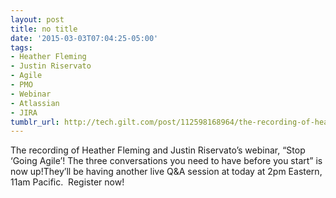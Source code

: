 ```yaml
---
layout: post
title: no title
date: '2015-03-03T07:04:25-05:00'
tags:
- Heather Fleming
- Justin Riservato
- Agile
- PMO
- Webinar
- Atlassian
- JIRA
tumblr_url: http://tech.gilt.com/post/112598168964/the-recording-of-heather-fleming-and-justin
---
```

The recording of Heather Fleming and Justin Riservato’s webinar, “Stop ‘Going Agile’! The three conversations you need to have before you start” is now up!They’ll be having another live Q&A session at today at 2pm Eastern, 11am Pacific.  Register now!
